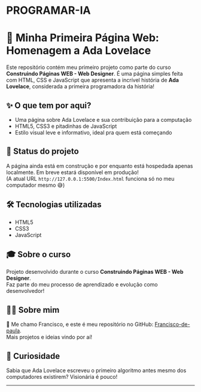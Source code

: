 # PROGRAMAR-IA
# 🧠 Minha Primeira Página Web: Homenagem a Ada Lovelace

Este repositório contém meu primeiro projeto como parte do curso **Construindo Páginas WEB - Web Designer**. É uma página simples feita com HTML, CSS e JavaScript que apresenta a incrível história de **Ada Lovelace**, considerada a primeira programadora da história!

## ✨ O que tem por aqui?

- Uma página sobre Ada Lovelace e sua contribuição para a computação
- HTML5, CSS3 e pitadinhas de JavaScript
- Estilo visual leve e informativo, ideal pra quem está começando

## 🚧 Status do projeto

A página ainda está em construção e por enquanto está hospedada apenas localmente. Em breve estará disponível em produção!  
(A atual URL `http://127.0.0.1:5500/Index.html` funciona só no meu computador mesmo 😅)

## 🛠 Tecnologias utilizadas

- HTML5
- CSS3
- JavaScript

## 🎓 Sobre o curso

Projeto desenvolvido durante o curso **Construindo Páginas WEB - Web Designer**.  
Faz parte do meu processo de aprendizado e evolução como desenvolvedor!

## 🙋‍♂️ Sobre mim

👋 Me chamo Francisco, e este é meu repositório no GitHub: [Francisco-de-paula](https://github.com/Francisco-de-paula).  
Mais projetos e ideias vindo por aí!

## 🤖 Curiosidade

Sabia que Ada Lovelace escreveu o primeiro algoritmo antes mesmo dos computadores existirem? Visionária é pouco!

---


